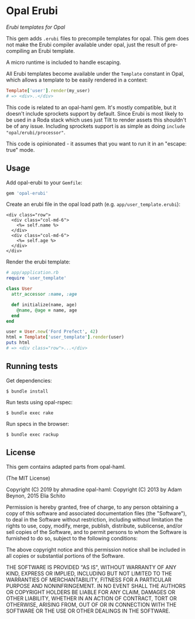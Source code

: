 # Opal Erubi

*Erubi templates for Opal*

This gem adds `.erubi` files to precompile templates for opal. This gem does
not make the Erubi compiler available under opal, just the result of
pre-compiling an Erubi template.

A micro runtime is included to handle escaping.

All Erubi templates become available under the `Template` constant in Opal,
which allows a template to be easily rendered in a context:

```ruby
Template['user'].render(my_user)
# => <div>..</div>
```

This code is related to an opal-haml gem. It's mostly compatible, but it doesn't
include sprockets support by default. Since Erubi is most likely to be used in a
Roda stack which uses just Tilt to render assets this shouldn't be of any issue.
Including sprockets support is as simple as doing `include "opal/erubi/processor"`.

This code is opinionated - it assumes that you want to run it in an "escape: true"
mode.

## Usage

Add opal-erubi to your `Gemfile`:

```ruby
gem 'opal-erubi'
```

Create an erubi file in the opal load path (e.g. `app/user_template.erubi`):

```erb
<div class="row">
  <div class="col-md-6">
    <%= self.name %>
  </div>
  <div class="col-md-6">
    <%= self.age %>
  </div>
</div>
```

Render the erubi template:

```ruby
# app/application.rb
require 'user_template'

class User
  attr_accessor :name, :age

  def initialize(name, age)
    @name, @age = name, age
  end
end

user = User.new('Ford Prefect', 42)
html = Template['user_template'].render(user)
puts html
# => <div class="row">...</div>
```

## Running tests

Get dependencies:

```
$ bundle install
```

Run tests using opal-rspec:

```
$ bundle exec rake
```

Run specs in the browser:

```
$ bundle exec rackup
```

## License

This gem contains adapted parts from opal-haml.

(The MIT License)

Copyright (C) 2019 by ahmadine
opal-haml: Copyright (C) 2013 by Adam Beynon, 2015 Elia Schito

Permission is hereby granted, free of charge, to any person obtaining a copy
of this software and associated documentation files (the "Software"), to deal
in the Software without restriction, including without limitation the rights
to use, copy, modify, merge, publish, distribute, sublicense, and/or sell
copies of the Software, and to permit persons to whom the Software is
furnished to do so, subject to the following conditions:

The above copyright notice and this permission notice shall be included in
all copies or substantial portions of the Software.

THE SOFTWARE IS PROVIDED "AS IS", WITHOUT WARRANTY OF ANY KIND, EXPRESS OR
IMPLIED, INCLUDING BUT NOT LIMITED TO THE WARRANTIES OF MERCHANTABILITY,
FITNESS FOR A PARTICULAR PURPOSE AND NONINFRINGEMENT. IN NO EVENT SHALL THE
AUTHORS OR COPYRIGHT HOLDERS BE LIABLE FOR ANY CLAIM, DAMAGES OR OTHER
LIABILITY, WHETHER IN AN ACTION OF CONTRACT, TORT OR OTHERWISE, ARISING FROM,
OUT OF OR IN CONNECTION WITH THE SOFTWARE OR THE USE OR OTHER DEALINGS IN
THE SOFTWARE.


